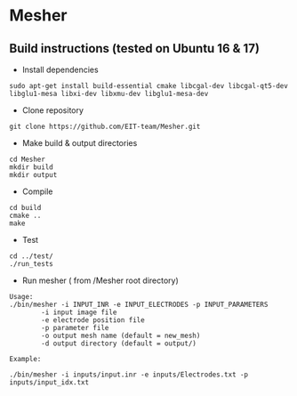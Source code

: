 # Mesher
## Build instructions (tested on Ubuntu 16 & 17)

* Install dependencies
```
sudo apt-get install build-essential cmake libcgal-dev libcgal-qt5-dev libglu1-mesa libxi-dev libxmu-dev libglu1-mesa-dev
```

* Clone repository
```
git clone https://github.com/EIT-team/Mesher.git
```

* Make build & output directories
```
cd Mesher
mkdir build
mkdir output
```
* Compile
```
cd build
cmake ..
make
```

* Test
```
cd ../test/
./run_tests
```

* Run mesher ( from /Mesher root directory)
```
Usage:
./bin/mesher -i INPUT_INR -e INPUT_ELECTRODES -p INPUT_PARAMETERS
        -i input image file
        -e electrode position file
        -p parameter file
        -o output mesh name (default = new_mesh)
        -d output directory (default = output/)
        
Example:

./bin/mesher -i inputs/input.inr -e inputs/Electrodes.txt -p inputs/input_idx.txt
```
